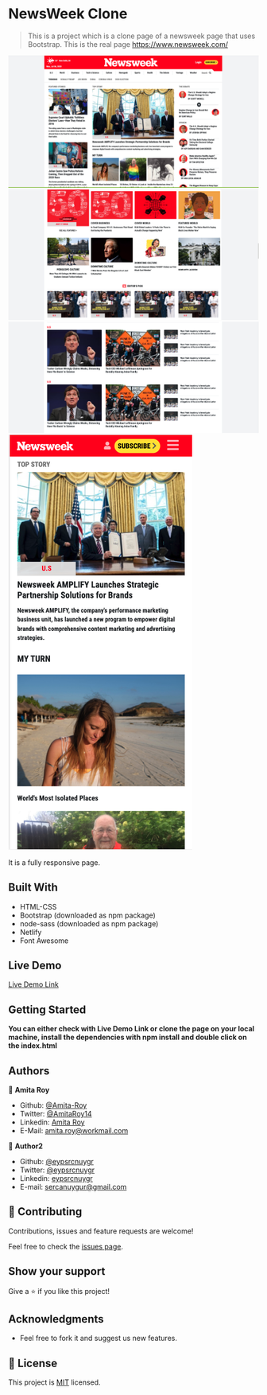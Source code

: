 # NewsWeek Clone

> This is a project which is a clone page of a newsweek page that uses Bootstrap.
> This is the real page https://www.newsweek.com/

![screenshot](./assets/images/screenshot-2.png)
![screenshot](./assets/images/screenshot-1.png)
![screenshot](./assets/images/screenshot-3.png)
![screenshot](./assets/images/screenshot-mobile-view.png)

It is a fully responsive page.

## Built With

- HTML-CSS
- Bootstrap (downloaded as npm package)
- node-sass (downloaded as npm package)
- Netlify
- Font Awesome

## Live Demo

[Live Demo Link](https://pedantic-leavitt-f4258a.netlify.app/)

## Getting Started

**You can either check with Live Demo Link or clone the page on your local machine, install the dependencies with npm install and double click on the index.html**

## Authors

👤 **Amita Roy**

- Github: [@Amita-Roy](https://github.com/Amita-Roy)
- Twitter: [@AmitaRoy14](https://twitter.com/AmitaRoy14)
- Linkedin: [Amita Roy](https://www.linkedin.com/in/amita-roy-3b823b68/)
- E-Mail: [amita.roy@workmail.com](amita.roy@workmail.com)

👤 **Author2**

- Github: [@eypsrcnuygr](https://github.com/eypsrcnuygr)
- Twitter: [@eypsrcnuygr](https://twitter.com/eypsrcnuygr)
- Linkedin: [eypsrcnuygr](https://www.linkedin.com/in/eypsrcnuygr/)
- E-mail: [sercanuygur@gmail.com](sercanuygur@gmail.com)

## 🤝 Contributing

Contributions, issues and feature requests are welcome!

Feel free to check the [issues page](https://github.com/eypsrcnuygr/Newsweek-Clone/issues).

## Show your support

Give a ⭐️ if you like this project!

## Acknowledgments

- Feel free to fork it and suggest us new features.

## 📝 License

This project is [MIT](lic.url) licensed.
